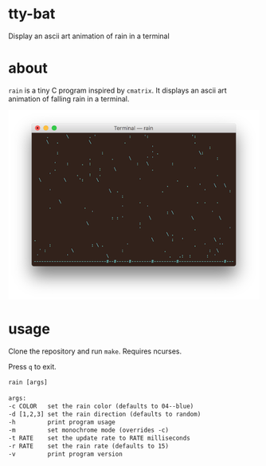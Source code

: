 # tty-bat

Display an ascii art animation of rain in a terminal

# about

`rain` is a tiny C program inspired by `cmatrix`. It displays an ascii
art animation of falling rain in a terminal.

![rain in Terminal.app](rain.png)

# usage

Clone the repository and run `make`. Requires ncurses.

Press `q` to exit.

```
rain [args]

args:
-c COLOR   set the rain color (defaults to 04--blue)
-d [1,2,3] set the rain direction (defaults to random)
-h         print program usage
-m         set monochrome mode (overrides -c)
-t RATE    set the update rate to RATE milliseconds
-r RATE    set the rain rate (defaults to 15)
-v         print program version
```
